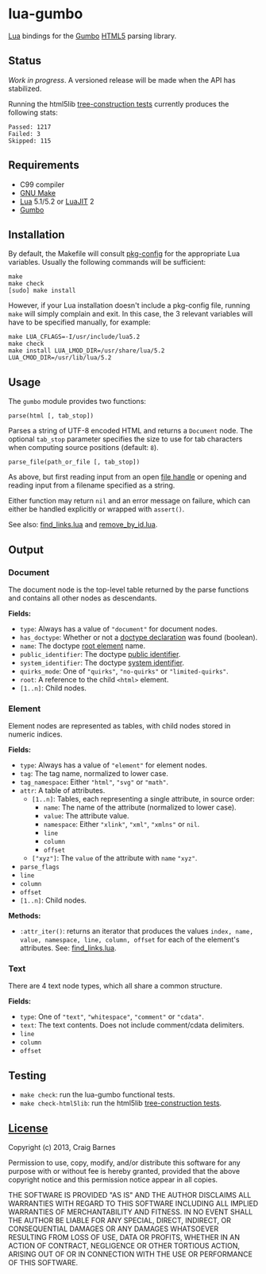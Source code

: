 lua-gumbo
=========

[Lua] bindings for the [Gumbo][] [HTML5] parsing library.

Status
------

*Work in progress*. A versioned release will be made when the API has
stabilized.

Running the html5lib [tree-construction tests] currently produces the
following stats:

    Passed: 1217
    Failed: 3
    Skipped: 115

Requirements
------------

* C99 compiler
* [GNU Make]
* [Lua] 5.1/5.2 or [LuaJIT] 2
* [Gumbo][Gumbo installation]

Installation
------------

By default, the Makefile will consult [pkg-config] for the appropriate
Lua variables. Usually the following commands will be sufficient:

    make
    make check
    [sudo] make install

However, if your Lua installation doesn't include a pkg-config file,
running `make` will simply complain and exit. In this case, the 3
relevant variables will have to be specified manually, for example:

    make LUA_CFLAGS=-I/usr/include/lua5.2
    make check
    make install LUA_LMOD_DIR=/usr/share/lua/5.2 LUA_CMOD_DIR=/usr/lib/lua/5.2

Usage
-----

The `gumbo` module provides two functions:

`parse(html [, tab_stop])`

Parses a string of UTF-8 encoded HTML and returns a `Document` node. The
optional `tab_stop` parameter specifies the size to use for tab
characters when computing source positions (default: `8`).

`parse_file(path_or_file [, tab_stop])`

As above, but first reading input from an open [file handle] or opening
and reading input from a filename specified as a string.

Either function may return `nil` and an error message on failure, which
can either be handled explicitly or wrapped with `assert()`.

See also: [find_links.lua] and [remove_by_id.lua].

Output
------

### Document

The document node is the top-level table returned by the parse functions
and contains all other nodes as descendants.

**Fields:**

* `type`: Always has a value of `"document"` for document nodes.
* `has_doctype`: Whether or not a [doctype declaration] was found (boolean).
* `name`: The doctype [root element] name.
* `public_identifier`: The doctype [public identifier].
* `system_identifier`: The doctype [system identifier].
* `quirks_mode`: One of `"quirks"`, `"no-quirks"` or `"limited-quirks"`.
* `root`: A reference to the child `<html>` element.
* `[1..n]`: Child nodes.

### Element

Element nodes are represented as tables, with child nodes stored in
numeric indices.

**Fields:**

* `type`: Always has a value of `"element"` for element nodes.
* `tag`: The tag name, normalized to lower case.
* `tag_namespace`: Either `"html"`, `"svg"` or `"math"`.
* `attr`: A table of attributes.
  * `[1..n]`: Tables, each representing a single attribute, in source order:
    * `name`: The name of the attribute (normalized to lower case).
    * `value`: The attribute value.
    * `namespace`: Either `"xlink"`, `"xml"`, `"xmlns"` or `nil`.
    * `line`
    * `column`
    * `offset`
  * `["xyz"]`: The `value` of the attribute with `name` `"xyz"`.
* `parse_flags`
* `line`
* `column`
* `offset`
* `[1..n]`: Child nodes.

**Methods:**

* `:attr_iter()`: returns an iterator that produces the values
  `index, name, value, namespace, line, column, offset` for each of the
  element's attributes. See: [find_links.lua].

### Text

There are 4 text node types, which all share a common structure.

**Fields:**

* `type`: One of `"text"`, `"whitespace"`, `"comment"` or `"cdata"`.
* `text`: The text contents. Does not include comment/cdata delimiters.
* `line`
* `column`
* `offset`

Testing
-------

* `make check`: run the lua-gumbo functional tests.
* `make check-html5lib`: run the html5lib [tree-construction tests].

[License]
---------

Copyright (c) 2013, Craig Barnes

Permission to use, copy, modify, and/or distribute this software for any
purpose with or without fee is hereby granted, provided that the above
copyright notice and this permission notice appear in all copies.

THE SOFTWARE IS PROVIDED "AS IS" AND THE AUTHOR DISCLAIMS ALL WARRANTIES
WITH REGARD TO THIS SOFTWARE INCLUDING ALL IMPLIED WARRANTIES OF
MERCHANTABILITY AND FITNESS. IN NO EVENT SHALL THE AUTHOR BE LIABLE FOR ANY
SPECIAL, DIRECT, INDIRECT, OR CONSEQUENTIAL DAMAGES OR ANY DAMAGES
WHATSOEVER RESULTING FROM LOSS OF USE, DATA OR PROFITS, WHETHER IN AN ACTION
OF CONTRACT, NEGLIGENCE OR OTHER TORTIOUS ACTION, ARISING OUT OF OR IN
CONNECTION WITH THE USE OR PERFORMANCE OF THIS SOFTWARE.


[License]: http://en.wikipedia.org/wiki/ISC_license "ISC License"
[Lua]: http://www.lua.org/
[LuaJIT]: http://luajit.org/
[HTML5]: http://www.whatwg.org/specs/web-apps/current-work/multipage/introduction.html#is-this-html5?
[Gumbo]: https://github.com/google/gumbo-parser
[Gumbo installation]: https://github.com/google/gumbo-parser#installation
[GNU Make]: https://www.gnu.org/software/make/
[pkg-config]: https://en.wikipedia.org/wiki/Pkg-config
[file handle]: http://www.lua.org/manual/5.2/manual.html#6.8
[doctype declaration]: http://en.wikipedia.org/wiki/Document_type_declaration
[root element]: http://en.wikipedia.org/wiki/Root_element
[public identifier]: http://dom.spec.whatwg.org/#concept-doctype-publicid
[system identifier]: http://dom.spec.whatwg.org/#concept-doctype-systemid
[quirks mode]: http://dom.spec.whatwg.org/#concept-document-quirks
[tree-construction tests]: https://github.com/html5lib/html5lib-tests/tree/master/tree-construction
[find_links.lua]: https://github.com/craigbarnes/lua-gumbo/blob/master/examples/find_links.lua
[remove_by_id.lua]: https://github.com/craigbarnes/lua-gumbo/blob/master/examples/remove_by_id.lua
